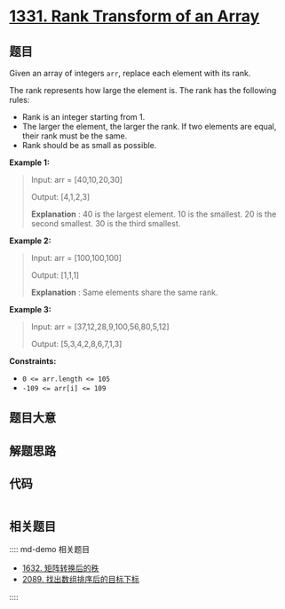 # [1331. Rank Transform of an Array](https://leetcode.com/problems/rank-transform-of-an-array/)

## 题目

Given an array of integers `arr`, replace each element with its rank.

The rank represents how large the element is. The rank has the following
rules:

  * Rank is an integer starting from 1.
  * The larger the element, the larger the rank. If two elements are equal, their rank must be the same.
  * Rank should be as small as possible.



**Example 1:**

> Input: arr = [40,10,20,30]
> 
> Output: [4,1,2,3]
> 
> **Explanation** : 40 is the largest element. 10 is the smallest. 20 is the second smallest. 30 is the third smallest.

**Example 2:**

> Input: arr = [100,100,100]
> 
> Output: [1,1,1]
> 
> **Explanation** : Same elements share the same rank.

**Example 3:**

> Input: arr = [37,12,28,9,100,56,80,5,12]
> 
> Output: [5,3,4,2,8,6,7,1,3]

**Constraints:**

  * `0 <= arr.length <= 105`
  * `-109 <= arr[i] <= 109`


## 题目大意

## 解题思路

## 代码

```javascript

```

## 相关题目

:::: md-demo 相关题目
- [1632. 矩阵转换后的秩](https://leetcode.com/problems/rank-transform-of-a-matrix)
- [2089. 找出数组排序后的目标下标](https://leetcode.com/problems/find-target-indices-after-sorting-array)

::::
